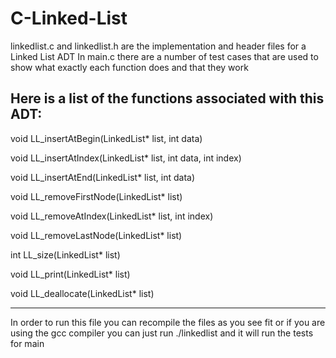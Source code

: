 # C-Linked-List

linkedlist.c and linkedlist.h are the implementation and header files for a Linked List ADT
In main.c there are a number of test cases that are used to show what exactly each function does and that they work

Here is a list of the functions associated with this ADT:
------------------------------------------------------------
void LL_insertAtBegin(LinkedList* list, int data)

void LL_insertAtIndex(LinkedList* list, int data, int index)

void LL_insertAtEnd(LinkedList* list, int data)

void LL_removeFirstNode(LinkedList* list)

void LL_removeAtIndex(LinkedList* list, int index)

void LL_removeLastNode(LinkedList* list)

int LL_size(LinkedList* list)

void LL_print(LinkedList* list)

void LL_deallocate(LinkedList* list)

------------------------------------------------------------

In order to run this file you can recompile the files as you see fit or if you are using the gcc compiler you can just run
./linkedlist and it will run the tests for main
